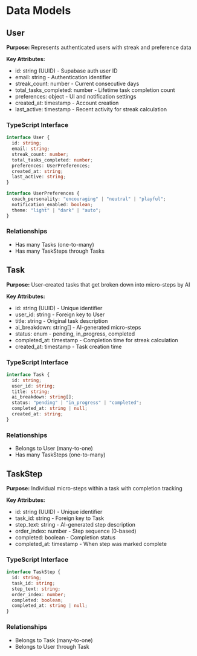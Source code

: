 # Data Models

## User

**Purpose:** Represents authenticated users with streak and preference data

**Key Attributes:**

- id: string (UUID) - Supabase auth user ID
- email: string - Authentication identifier
- streak_count: number - Current consecutive days
- total_tasks_completed: number - Lifetime task completion count
- preferences: object - UI and notification settings
- created_at: timestamp - Account creation
- last_active: timestamp - Recent activity for streak calculation

### TypeScript Interface

```typescript
interface User {
  id: string;
  email: string;
  streak_count: number;
  total_tasks_completed: number;
  preferences: UserPreferences;
  created_at: string;
  last_active: string;
}

interface UserPreferences {
  coach_personality: "encouraging" | "neutral" | "playful";
  notification_enabled: boolean;
  theme: "light" | "dark" | "auto";
}
```

### Relationships

- Has many Tasks (one-to-many)
- Has many TaskSteps through Tasks

## Task

**Purpose:** User-created tasks that get broken down into micro-steps by AI

**Key Attributes:**

- id: string (UUID) - Unique identifier
- user_id: string - Foreign key to User
- title: string - Original task description
- ai_breakdown: string[] - AI-generated micro-steps
- status: enum - pending, in_progress, completed
- completed_at: timestamp - Completion time for streak calculation
- created_at: timestamp - Task creation time

### TypeScript Interface

```typescript
interface Task {
  id: string;
  user_id: string;
  title: string;
  ai_breakdown: string[];
  status: "pending" | "in_progress" | "completed";
  completed_at: string | null;
  created_at: string;
}
```

### Relationships

- Belongs to User (many-to-one)
- Has many TaskSteps (one-to-many)

## TaskStep

**Purpose:** Individual micro-steps within a task with completion tracking

**Key Attributes:**

- id: string (UUID) - Unique identifier
- task_id: string - Foreign key to Task
- step_text: string - AI-generated step description
- order_index: number - Step sequence (0-based)
- completed: boolean - Completion status
- completed_at: timestamp - When step was marked complete

### TypeScript Interface

```typescript
interface TaskStep {
  id: string;
  task_id: string;
  step_text: string;
  order_index: number;
  completed: boolean;
  completed_at: string | null;
}
```

### Relationships

- Belongs to Task (many-to-one)
- Belongs to User through Task
